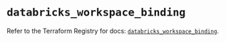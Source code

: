 # `databricks_workspace_binding`

Refer to the Terraform Registry for docs: [`databricks_workspace_binding`](https://registry.terraform.io/providers/databricks/databricks/1.96.0/docs/resources/workspace_binding).
